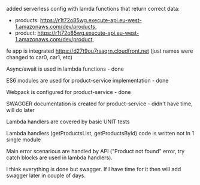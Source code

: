 added serverless config with lamda functions that return correct data:
- products: https://r1t72o85wg.execute-api.eu-west-1.amazonaws.com/dev/products, 
- product: https://r1t72o85wg.execute-api.eu-west-1.amazonaws.com/dev/product,

fe app is integrated https://d27t9ou7rsaqrn.cloudfront.net (just names were changed to car0, car1, etc)

Async/await is used in lambda functions - done

ES6 modules are used for product-service implementation - done

Webpack is configured for product-service - done

SWAGGER documentation is created for product-service - didn't have time, will do later 

Lambda handlers are covered by basic UNIT tests

Lambda handlers (getProductsList, getProductsById) code is written not in 1 single module

Main error scenarious are handled by API ("Product not found" error, try catch blocks are used in lambda handlers).

I think everything is done but swagger. 
If I have time for it then will add swagger later in couple of days.
